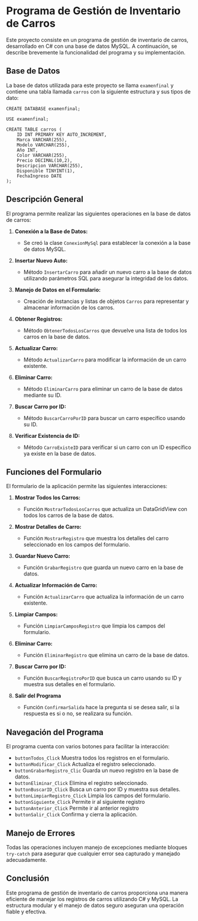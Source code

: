 # Programa de Gestión de Inventario de Carros

Este proyecto consiste en un programa de gestión de inventario de carros, desarrollado en C# 
con una base de datos MySQL. A continuación, se describe brevemente la funcionalidad del 
programa y su implementación.

## Base de Datos

La base de datos utilizada para este proyecto se llama `examenfinal` y contiene una tabla llamada `carros` con la siguiente estructura y sus tipos de dato:

```
CREATE DATABASE examenfinal;

USE examenfinal;

CREATE TABLE carros (
    ID INT PRIMARY KEY AUTO_INCREMENT,
    Marca VARCHAR(255),
    Modelo VARCHAR(255),
    Año INT,
    Color VARCHAR(255),
    Precio DECIMAL(10,2),
    Descripcion VARCHAR(255),
    Disponible TINYINT(1),
    FechaIngreso DATE
);
```

## Descripción General 

El programa permite realizar las siguientes operaciones en la base de datos de carros:

1. **Conexión a la Base de Datos:**
   - Se creó la clase `ConexionMySql` para establecer la conexión a la base de datos MySQL.

2. **Insertar Nuevo Auto:**
   - Método `InsertarCarro` para añadir un nuevo carro a la base de datos utilizando parámetros SQL para asegurar
   la integridad de los datos.

3. **Manejo de Datos en el Formulario:**
   - Creación de instancias y listas de objetos `Carros` para representar y almacenar información de los carros.

4. **Obtener Registros:**
   - Método `ObtenerTodosLosCarros` que devuelve una lista de todos los carros en la base de datos.

5. **Actualizar Carro:**
   - Método `ActualizarCarro` para modificar la información de un carro existente.

6. **Eliminar Carro:**
   - Método `EliminarCarro` para eliminar un carro de la base de datos mediante su ID.

7. **Buscar Carro por ID:**
   - Método `BuscarCarroPorID` para buscar un carro específico usando su ID.

8. **Verificar Existencia de ID:**
   - Método `CarroExisteID` para verificar si un carro con un ID específico ya existe en la base de datos.

## Funciones del Formulario

El formulario de la aplicación permite las siguientes interacciones:

1. **Mostrar Todos los Carros:**
   - Función `MostrarTodosLosCarros` que actualiza un DataGridView con todos los carros de la base de datos.

2. **Mostrar Detalles de Carro:**
   - Función `MostrarRegistro` que muestra los detalles del carro seleccionado en los campos del formulario.

3. **Guardar Nuevo Carro:**
   - Función `GrabarRegistro` que guarda un nuevo carro en la base de datos.

4. **Actualizar Información de Carro:**
   - Función `ActualizarCarro` que actualiza la información de un carro existente.

5. **Limpiar Campos:**
   - Función `LimpiarCamposRegistro` que limpia los campos del formulario.

6. **Eliminar Carro:**
   - Función `EliminarRegistro` que elimina un carro de la base de datos.

7. **Buscar Carro por ID:**
   - Función `BuscarRegistroPorID` que busca un carro usando su ID y muestra sus detalles en el formulario.

8. **Salir del Programa**
   - Función `ConfirmarSalida` hace la pregunta si se desea salir, si la respuesta es si o no, se realizara su función.

## Navegación del Programa

El programa cuenta con varios botones para facilitar la interacción:

- `buttonTodos_Click` Muestra todos los registros en el formulario.
- `buttonModificar_Click` Actualiza el registro seleccionado.
- `buttonGrabarRegistro_Clic` Guarda un nuevo registro en la base de datos.
- `buttonEliminar_Click` Elimina el registro seleccionado.
- `buttonBuscarID_Click` Busca un carro por ID y muestra sus detalles.
- `buttonLimpiarRegistro_Click` Limpia los campos del formulario.
- `buttonSiguiente_Click` Permite ir al siguiente registro
- `buttonAnterior_Click` Permite ir al anterior registro
- `buttonSalir_Click` Confirma y cierra la aplicación.

## Manejo de Errores

Todas las operaciones incluyen manejo de excepciones mediante bloques `try-catch` para asegurar que cualquier error sea capturado y manejado adecuadamente.

## Conclusión

Este programa de gestión de inventario de carros proporciona una manera eficiente de manejar los registros de carros utilizando C# y MySQL. La estructura modular y el manejo de datos seguro aseguran una operación fiable y efectiva.














